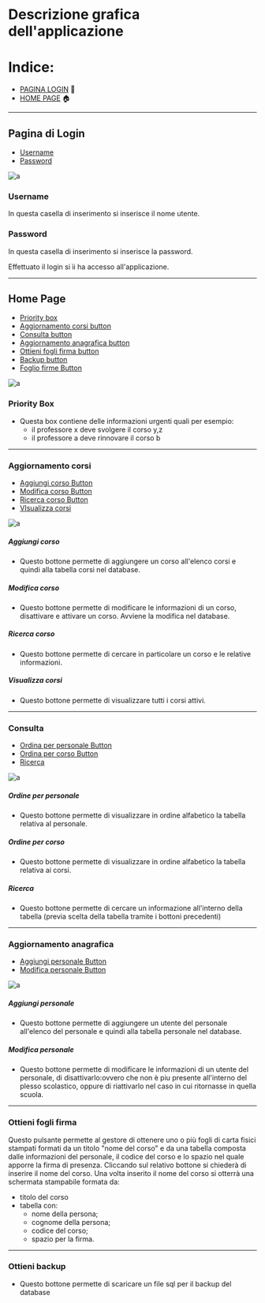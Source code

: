 # Descrizione grafica dell'applicazione

# Indice:
- [PAGINA LOGIN](#Pagina-di-login) :bust_in_silhouette:
- [HOME PAGE](#Home-page) :house:	

<hr>

## Pagina di Login
- [Username](#Username)
- [Password](#Password)

![a](/Immagini/Sito/Login.PNG)

### Username
In questa casella di inserimento si inserisce il nome utente.
### Password
In questa casella di inserimento si inserisce la password.

Effettuato il login si ìi ha accesso all'applicazione.

<hr>

## Home Page

- [Priority box](#Priority-Box)
- [Aggiornamento corsi button](#Aggiornamento-corsi)
- [Consulta button](#Consulta)
- [Aggiornamento anagrafica button](#Aggiornamento-anagrafica)
- [Ottieni fogli firma button](#Ottieni-fogli-firma)
- [Backup button](#Ottieni-backup)
- [Foglio firme Button](#Ottieni-foglio-firme)

![a](/Immagini/Sito/PaginaIniziale.PNG)

### Priority Box
- Questa box contiene delle informazioni urgenti  quali per esempio:
  - il professore x deve svolgere il corso y,z 
  - il professore a deve rinnovare il corso b
    
<hr>

### Aggiornamento corsi

- [Aggiungi corso Button](#Aggiungi-corso)
- [Modifica corso Button](#Modifica-corso)
- [Ricerca corso Button](#Ricerca-corso)
- [VIsualizza corsi](#Visualizza-corsi)

![a](https://github.com/Enrypase/AreaLab-IC13/blob/main/Immagini/Sito/AggiornaCorsi.PNG)

##### Aggiungi corso
- Questo bottone permette di aggiungere un corso all'elenco corsi e quindi alla tabella corsi nel database.

##### Modifica corso
- Questo bottone permette di modificare le informazioni di un corso, disattivare e attivare un corso. Avviene la modifica nel database.

##### Ricerca corso
- Questo bottone permette di cercare in particolare un corso e le relative informazioni.

##### Visualizza corsi
- Questo bottone permette di visualizzare tutti i corsi attivi.
    
<hr>

### Consulta

- [Ordina per personale Button](#Ordine-per-personale)
- [Ordina per corso Button](#Ordine-per-corso)
- [Ricerca](#Ricerca)

![a](https://github.com/Enrypase/AreaLab-IC13/blob/main/Immagini/Sito/Consulta.PNG)

##### Ordine per personale
- Questo bottone permette di visualizzare in ordine alfabetico la tabella relativa al personale.

##### Ordine per corso
- Questo bottone permette di visualizzare in ordine alfabetico la tabella relativa ai corsi.

##### Ricerca
- Questo bottone permette di cercare un informazione all'interno della tabella (previa scelta della tabella tramite i bottoni precedenti)
    
<hr>

### Aggiornamento anagrafica

- [Aggiungi personale Button](#Aggiungi-personale)  
- [Modifica personale Button](#Modifica-personale)

![a](https://github.com/Enrypase/AreaLab-IC13/blob/main/Immagini/Sito/AggiornaAnagrafica.PNG)

##### Aggiungi personale 
- Questo bottone permette di aggiungere un utente del personale all'elenco del personale e quindi alla tabella personale nel database.

##### Modifica personale
- Questo bottone permette di modificare le informazioni di un utente del personale, di disattivarlo:ovvero che non è piu presente all'interno del plesso scolastico, oppure di riattivarlo nel caso in cui ritornasse in quella scuola.

<hr>

### Ottieni fogli firma<br>
Questo pulsante permette al gestore di ottenere uno o più fogli di carta fisici stampati formati da un titolo "nome del corso" e 
da una tabella composta dalle informazioni del personale, il codice del corso e lo spazio nel quale apporre la firma di presenza.
Cliccando sul relativo bottone si chiederà di inserire il nome del corso. Una volta inserito il nome del corso
si otterrà una schermata stampabile formata da: 
* titolo del corso
* tabella con: 
    - nome della persona;
    - cognome della persona;
    - codice del corso;
    - spazio per la firma.
    
<hr>

### Ottieni backup
- Questo bottone permette di scaricare un file sql per il backup del database

